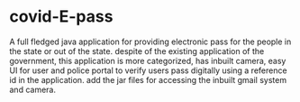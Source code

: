 # covid-E-pass
A full fledged java application for providing electronic pass for the people in the state or out of the state. despite of the existing application of the government, this application is more categorized, has inbuilt camera, easy UI for user and police portal to verify users pass digitally using a reference id in the application.
add the jar files for accessing the inbuilt gmail system and camera.
